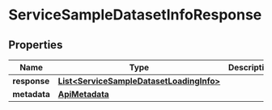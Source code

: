 

# ServiceSampleDatasetInfoResponse


## Properties

Name | Type | Description | Notes
------------ | ------------- | ------------- | -------------
**response** | [**List&lt;ServiceSampleDatasetLoadingInfo&gt;**](ServiceSampleDatasetLoadingInfo.md) |  |  [optional]
**metadata** | [**ApiMetadata**](ApiMetadata.md) |  |  [optional]



